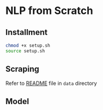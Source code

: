 # NLP from Scratch

## Installment
```bash
chmod +x setup.sh
source setup.sh
```

## Scraping
Refer to [README](https://github.com/yoonichoi/anlp-NLPfromScratch/blob/main/data/README.md) file in `data` directory

## Model